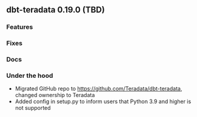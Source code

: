 ## dbt-teradata 0.19.0 (TBD)

### Features

### Fixes

### Docs

### Under the hood
* Migrated GitHub repo to https://github.com/Teradata/dbt-teradata, changed ownership to Teradata
* Added config in setup.py to inform users that Python 3.9 and higher is not supported

